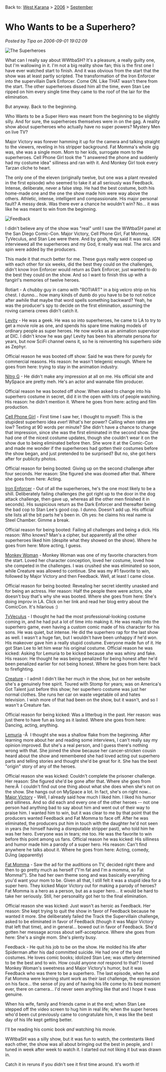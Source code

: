 Back to: [West Karana](/posts/westkarana.md) > [2006](/posts/2006/westkarana.md) > [September](./westkarana.md)
# Who Wants to be a Superhero?

*Posted by Tipa on 2006-09-01 19:02:09*

![The Superheroes](../../../uploads/2006/09/superheroes.jpg)

What can I really say about WWtbaSH? It's a pleasure, a really guilty one, but I'm wallowing in it. I'm not a big reality show fan; this is the first one I have ever watched start to finish. And it was obvious from the start that the show was at least partly scripted. The transformation of the Iron Enforcer into the supervillain Dark Enforcer. Come ON. Like THAT wasn't there from the start. The other superheroes dissed him all the time, even Stan Lee ripped on him every single time they came to the roof of the lair for the elimination.

But anyway. Back to the beginning.

Who Wants to be a Super Hero was meant from the beginning to be slightly silly. And for sure, the superheroes themselves were in on the gag. A reality show about superheroes who actually have no super powers? Mystery Men on live TV?

Major Victory was forever hamming it up for the camera and talking straight to the viewers, reveling in his stripper background. Fat Momma's whole gig was, she was a single mom. Mom to her kids, surrogate mom to the superheroes. Cell Phone Girl took the "I answered the phone and suddenly had my costume idea" silliness and ran with it. And Monkey Girl took every Tarzan cliche to heart.

The only one of the eleven (originally twelve, but one was a plant revealed in the first episode) who seemed to take it at all seriously was Feedback. Intense, deliberate, never a false step. He had the best costume, both his home-made one and the one the show made him were way above the others. Athletic, intense, intelligent and compassionate. His major personal fault? A messy desk. Was there ever a chance he wouldn't win? No... it was like he was meant to win from the beginning.

![Feedback](../../../uploads/2006/09/feedback.jpg)

I didn't believe any of the show was "real" until I saw the WWtbaSH panel at the San Diego Comic-Con. Major Victory, Cell Phone Girl, Fat Momma, TyVeculus, and Stan Lee were there. And by gosh, they said it was real. IGN interviewed all the superheroes and my God, it really was real. The arcs and spin were added by the producers.

This made it that much better for me. These guys really were cooped up with each other for six weeks, did the best they could on the challenges, didn't know Iron Enforcer would return as Dark Enforcer, just wanted to do the best they could on the show. And so I want to finish this up with a fangirl's memories of twelve heroes.

Rotiart - A chubby guy in camo with "ROTIART" in a big velcro strip on his chest. I dunno... how many kinds of dumb do you have to be to not notice after awhile that maybe that word spells something backward? Yeah, he was the producer's spy to decide on the first elimination, assuming the roving camera crews didn't catch it.

[Levity](http://www.myspace.com/levity1 "Levity's MySpace") - He was a geek. He was so into superheroes, he came to LA to try to get a movie role as one, and spends his spare time making models of ordinary people as super heroes. He now works as an animation supervisor at DIC. I didn't know he was gay! Levity has been his alternate persona for years, but now SciFi channel owns it, so he is reinventing his superhero side as Zephyr.

Official reason he was booted off show: Said he was there for purely for commercial reasons. His reason: he wasn't telegenic enough. Where he goes from here: trying to stay in the animation industry.

[Nitro G](http://nitrog.com "Nitro G's official website") - He didn't make any impression at all on me. His official site and MySpace are pretty meh. He's an actor and wannabe film producer.

Official reason he was booted off show: When asked to change into his superhero costume in secret, did it in the open with lots of people watching. His reason: he didn't mention it. Where he goes from here: acting and film production.

[Cell Phone Girl](http://tv.ign.com/articles/723/723882p1.html "Cell Phone Girl interview at IGN") - First time I saw her, I thought to myself: This is the stupidest superhero idea *ever*! What's her power? Calling when rates are low? Texting at 90 words per minute? She didn't have a chance to change that impression, since she was the first eliminated in the second show. She had one of the nicest costume updates, though she couldn't wear it on the show due to being eliminated before then. She wore it at the Comic-Con and made me wonder if the superheroes had gotten their costumes before the show began, and just pretended to be surprised? But no, she got hers after for publicity photos.

Official reason for being booted: Giving up on the second challenge after four seconds. Her reason: She figured she was doomed after that. Where she goes from here: Acting.

[Iron Enforcer](http://steel4actionfilms.com/ "'Steel Chambers' official site") - Out of all the superheroes, he's the one most likely to be a shill. Deliberately failing challenges (he got right up to the door in the dog attack challenge, then gave up, whereas all the other men finished it in seconds). His suspicious return as the Dark Enforcer and thereafter being the bad cop to Stan Lee's good cop. I dunno. Doesn't add up. His official site lists all the bit parts he's been in. Oh yes: he claims his real name is Steel Chamber. Gimme a break.

Official reason for being booted: Failing all challenges and being a dick. His reason: Who knows? Man's a cipher, but apparently all the other superheroes liked him (despite what they showed on the show). Where he goes from here: More acting, I guess.

[Monkey Woman](http://www.myspace.com/goddessmonkey "Monkey Woman's MySpace") - Monkey Woman was one of my favorite characters from the start. Loved her character conception, loved her costume, loved how she competed in the challenges. I was crushed she was eliminated so soon, while Creature was allowed to continue. She was my #1 favorite to win, followed by Major Victory and then Feedback. Well, at least I came close.

Official reason for being booted: Revealing her secret identity unasked and for being an actress. Her reason: Half the people there were actors, she doesn't buy that's why she was booted. Where she goes from here: She's doing improv in LA. Click on her link and read her blog entry about the ComicCon. It's hilarious :)

[TyVeculus](http://tv.ign.com/articles/725/725549p3.htm "Interview with TyVeculus") - I thought he had the most professional-looking costume coming in, and he had put a lot of time into making it. He was really into the superhero game, even having a custom comic made of his character for his sons. He was quiet, but intense. He did the superhero rap for the last show as well. I wasn't a huge fan, but I wouldn't have been unhappy if he'd won. His makeover gave him a really stupid costume. Everyone made fun of it. He got Stan Lee to let him wear his original costume.
Official reason he was kicked: Asking for Lemuria to be kicked because she was whiny and fake. His reason: He thought he was being penalized for being honest after he'd been penalized earlier for not being honest. Where he goes from here: back to firefighting.

[Creature](http://www.tonyakay.com/ "Tonya Kay's web site") - I admit I didn't like her much in the show, but on her website she's a genuinely free spirit. Toured with Stomp for years; was on America's Got Talent just before this show; her superhero costume was just her normal clothes. She runs her car on waste vegetable oil and hates television. I wish more of that had been on the show, but it wasn't, and so I wasn't a Creature fan.

Official reason for being kicked: Was a litterbug in the past. Her reason: was just there to have fun as long as it lasted. Where she goes from here: Dancing, acting, anything.

[Lemuria](http://myspace.com/lemuriamu "Lemuria's MySpace page") -Â  I thought she was a shallow flake from the beginning. After learning more about her and reading some interviews, I can't really say my opinion improved. But she's a real person, and I guess there's nothing wrong with that. She joined the show because her cancer-stricken cousin heard about the show and remembered she had loved acting out superhero parts and telling stories and thought she'd be great for it. She has the best "origin" story of any of the heroes.

Official reason she was kicked: Couldn't complete the prisoner challenge. Her reason: She figured she'd be gone after that. Where she goes from here:Â  I couldn't find out one thing about what she does when she's not on the show. She hangs out on MySpace a lot. In fact, she's on right now...
[Major Victory](http://www.myspace.com/chriswatters "Chris Watters' MySpace") - Well, I already said how much I liked him. I liked his humor and silliness. And so did each and every one of the other heroes -- not one person had anything bad to say about him and went out of their way to praise him. I wanted him to win, but it was clear to me by that point that the producers wanted Feedback and Fat Momma to face off. After he was eliminated, the producers put him in touch with the daughter he'd not seen in years (he himself having a disreputable stripper past), who told him he was her hero. Everyone was in tears; me too. He was the favorite to win before this point among us fans.
Official reason he was kicked: His silliness and humor made him a parody of a super hero. His reason: Can't find anywhere he talks about it. Where he goes from here: Acting, comedy, DJing (apparently)

[Fat Momma](http://www.fatmomma.tv/ "Fat Momma's web site") - Saw the ad for the auditions on TV, decided right there and then to go pretty much as herself ("I'm fat and I'm a momma, so Fat Momma!"). She had her own theme song and was basically everything you'd want your mom to be. Given all that, I still felt it was a stupid idea for a super hero. They kicked Major Victory out for making a parody of heroes? Fat Momma is a hero as a person, but as a super hero... it would be hard to take her seriously. Still, her personality got her to the final elimination.

Official reason she was kicked: Just wasn't as heroic as Feedback. Her reason: She kept trying to quit the show in favor of Feedback because he wanted it more. She deliberately failed the Track the Supervillain challenge, asked to be eliminated in favor of Feedback (though it was Major Victory that left that time), and in general... bowed out in favor of Feedback. She'd gotten her message across about self-acceptance. Where she goes from here: She's a single mom. She's plenty busy.

Feedback - He quit his job to be on the show. He molded his life after Spiderman after his dad committed suicide. He had one of the best costumes. He loves comic books; idolized Stan Lee; was utterly determined to be the best and to win. How could anyone *not* respond to that? I loved Monkey Woman's sweetness and Major Victory's humor, but it was Feedback who was there to be a superhero. The last episode, when he and Fat Momma were learning stunt work as their last challenge, the expression on his face... the sense of joy and of having his life come to its best moment ever, there on camera... I'd never seen anything like that and I hope it was genuine.

When his wife, family and friends came in at the end; when Stan Lee stepped off the video screen to hug him in real life; when the super heroes who'd been cut previously came to congratulate him, it was like the best day of his life kept getting better.

I'll be reading his comic book *and* watching his movie.

WWtbaSH was a silly show, but it was fun to watch, the contestants liked each other, the show was all about bringing out the best in people, and I tuned in week after week to watch it. I started out not liking it but was drawn in.

Catch it in reruns if you didn't see it first time around. It's worth it!
